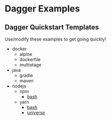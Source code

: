 # Dagger Examples

## Dagger Quickstart Templates
Use/modify these examples to get going quickly!


- docker
  - alpine
  - dockerfile
  - multistage
- java
  - gradle
  - maven
- nodejs
  - npm
    - [bash](https://github.com/dagger/examples/tree/main/templates/nodejs/npm/bash)
  - yarn
    - [bash](https://github.com/dagger/examples/tree/main/templates/nodejs/yarn/bash)
    - [universe](https://github.com/dagger/examples/tree/main/templates/nodejs/yarn/universe)

